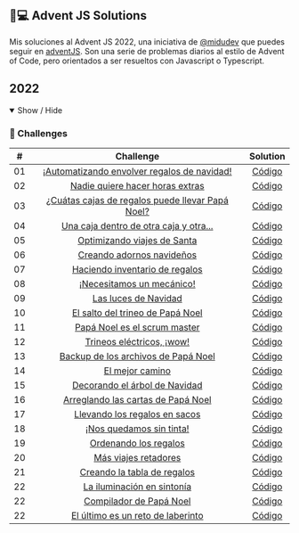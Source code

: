 ## 🐣💻 Advent JS Solutions

Mis soluciones al Advent JS 2022, una iniciativa de [@midudev](https://midu.dev/) que puedes seguir en [adventJS](https://adventjs.dev/). Son una serie de problemas diarios al estilo de Advent of Code, pero orientados a ser resueltos con Javascript o Typescript.

## 2022

<details open>

<summary>Show / Hide</summary>

### 👾 Challenges

|  #  |                         Challenge                          |         Solution          |
| :-: | :--------------------------------------------------------: | :-----------------------: |
| 01  |   [¡Automatizando envolver regalos de navidad!](/day01)    | [Código](/day01/index.js) |
| 02  |         [Nadie quiere hacer horas extras](/day02)          | [Código](/day02/index.js) |
| 03  | [¿Cuátas cajas de regalos puede llevar Papá Noel?](/day03) | [Código](/day03/index.js) |
| 04  |      [Una caja dentro de otra caja y otra...](/day04)      | [Código](/day04/index.js) |
| 05  |           [Optimizando viajes de Santa](/day05)            | [Código](/day05/index.js) |
| 06  |            [Creando adornos navideños](/day06)             | [Código](/day06/index.js) |
| 07  |          [Haciendo inventario de regalos](/day07)          | [Código](/day07/index.js) |
| 08  |            [¡Necesitamos un mecánico!](/day08)             | [Código](/day08/index.js) |
| 09  |               [Las luces de Navidad](/day09)               | [Código](/day09/index.js) |
| 10  |         [El salto del trineo de Papá Noel](/day10)         | [Código](/day10/index.js) |
| 11  |           [Papá Noel es el scrum master](/day11)           | [Código](/day11/index.js) |
| 12  |            [Trineos eléctricos, ¡wow!](/day02)             | [Código](/day12/index.js) |
| 13  |       [Backup de los archivos de Papá Noel](/day13)        | [Código](/day13/index.js) |
| 14  |                 [El mejor camino](/day14)                  | [Código](/day14/index.js) |
| 15  |          [Decorando el árbol de Navidad](/day15)           | [Código](/day15/index.js) |
| 16  |        [Arreglando las cartas de Papá Noel](/day16)        | [Código](/day16/index.js) |
| 17  |          [Llevando los regalos en sacos](/day17)           | [Código](/day17/index.js) |
| 18  |             [¡Nos quedamos sin tinta!](/day18)             | [Código](/day18/index.js) |
| 19  |              [Ordenando los regalos](/day19)               | [Código](/day19/index.js) |
| 20  |               [Más viajes retadores](/day20)               | [Código](/day20/index.js) |
| 21  |           [Creando la tabla de regalos](/day21)            | [Código](/day21/index.js) |
| 22  |            [La iluminación en sintonía](/day22)            | [Código](/day22/index.js) |
| 22  |             [Compilador de Papá Noel](/day23)              | [Código](/day23/index.js) |
| 22  |        [El último es un reto de laberinto](/day24)         | [Código](/day24/index.js) |

